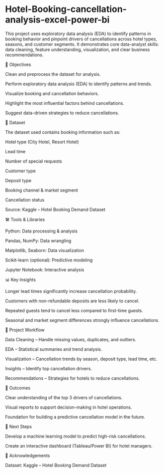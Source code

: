 # Hotel-Booking-cancellation-analysis-excel-power-bi
This project uses exploratory data analysis (EDA) to identify patterns in booking behavior and pinpoint drivers of cancellations across hotel types, seasons, and customer segments. It demonstrates core data-analyst skills: data cleaning, feature understanding, visualization, and clear business recommendations.

🎯 Objectives

Clean and preprocess the dataset for analysis.

Perform exploratory data analysis (EDA) to identify patterns and trends.

Visualize booking and cancellation behaviors.

Highlight the most influential factors behind cancellations.

Suggest data-driven strategies to reduce cancellations.

📂 Dataset

The dataset used contains booking information such as:

Hotel type (City Hotel, Resort Hotel)

Lead time

Number of special requests

Customer type

Deposit type

Booking channel & market segment

Cancellation status

Source: Kaggle – Hotel Booking Demand Dataset

🛠️ Tools & Libraries

Python: Data processing & analysis

Pandas, NumPy: Data wrangling

Matplotlib, Seaborn: Data visualization

Scikit-learn (optional): Predictive modeling

Jupyter Notebook: Interactive analysis

📊 Key Insights

Longer lead times significantly increase cancellation probability.

Customers with non-refundable deposits are less likely to cancel.

Repeated guests tend to cancel less compared to first-time guests.

Seasonal and market segment differences strongly influence cancellations.

🚀 Project Workflow

Data Cleaning – Handle missing values, duplicates, and outliers.

EDA – Statistical summaries and trend analysis.

Visualization – Cancellation trends by season, deposit type, lead time, etc.

Insights – Identify top cancellation drivers.

Recommendations – Strategies for hotels to reduce cancellations.

📌 Outcomes

Clear understanding of the top 3 drivers of cancellations.

Visual reports to support decision-making in hotel operations.

Foundation for building a predictive cancellation model in the future.

🔮 Next Steps

Develop a machine learning model to predict high-risk cancellations.

Create an interactive dashboard (Tableau/Power BI) for hotel managers.

🙌 Acknowledgements

Dataset: Kaggle – Hotel Booking Demand Dataset
